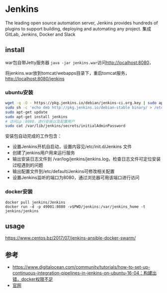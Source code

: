 # Jenkins

The leading open source automation server, Jenkins provides hundreds of plugins to support building, deploying and automating any project. 集成GitLab, Jenkins, Docker and Slack

## install

war包自带Jetty服务器 `java -jar jenkins.war`访问<http://localhost:8080>，

将jenkins.war放到tomcat/webapps目录下，重启tomcat服务，<http://localhost:8080/jenkins>

### ubuntu安装

```sh
wget -q -O - https://pkg.jenkins.io/debian/jenkins-ci.org.key | sudo apt-key add -
sudo sh -c 'echo deb http://pkg.jenkins.io/debian-stable binary/ > /etc/apt/sources.list.d/jenkins.list'
sudo apt-get update
sudo apt-get install jenkins
# 访问ip：8080，进行安装以及配置用户
sudo cat /var/lib/jenkins/secrets/initialAdminPassword
```

安装包自动完成的工作包含：

* 设置Jenkins开机自启动，设置内容见/etc/init.d/Jenkins 文件
* 创建了jenkins用户用来运行服务
* 输出安装日志文件到  /var/log/jenkins/jenkins.log，检查日志文件可定位安装过程遇到的问题
* 输出配置文件到/etc/default/Jenkins可修改相关配置
* 设置Jenkins监听的端口为8080，通过浏览器可用该端口进行访问

### docker安装

```
docker pull jenkins/Jenkins
docker run -d -p 49001:8080 -v$PWD/jenkins:/var/jenkins_home -t jenkins/jenkins
```

## usage

<https://www.centos.bz/2017/07/jenkins-ansible-docker-swarm/>

## 参考

- https://www.digitalocean.com/community/tutorials/how-to-set-up-continuous-integration-pipelines-in-jenkins-on-ubuntu-16-04：构建出错，docker权限不足
- [官网](https://jenkins.io/)
